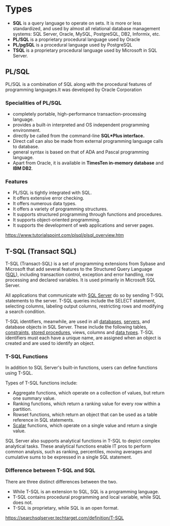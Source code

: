 # Types

- **SQL** is a query language to operate on sets.
    It is more or less standardized, and used by almost all relational database management systems: SQL Server, Oracle, MySQL, PostgreSQL, DB2, Informix, etc.
- **PL/SQL** is a proprietary procedural language used by Oracle
- **PL/pgSQL** is a procedural language used by PostgreSQL
- **TSQL** is a proprietary procedural language used by Microsoft in SQL Server.

## PL/SQL

PL/SQL is a combination of SQL along with the procedural features of programming languages.It was developed by Oracle Corporation

### Specialities of PL/SQL

- completely portable, high-performance transaction-processing language.
- provides a built-in interpreted and OS independent programming environment.
- directly be called from the command-line **SQL*Plus interface.**
- Direct call can also be made from external programming language calls to database.
- general syntax is based on that of ADA and Pascal programming language.
- Apart from Oracle, it is available in **TimesTen in-memory database** and **IBM DB2**.

### Features

- PL/SQL is tightly integrated with SQL.
- It offers extensive error checking.
- It offers numerous data types.
- It offers a variety of programming structures.
- It supports structured programming through functions and procedures.
- It supports object-oriented programming.
- It supports the development of web applications and server pages.

https://www.tutorialspoint.com/plsql/plsql_overview.htm

## T-SQL (Transact SQL)

T-SQL (Transact-SQL) is a set of programming extensions from Sybase and Microsoft that add several features to the Structured Query Language ([SQL](https://searchsqlserver.techtarget.com/definition/SQL)), including transaction control, exception and error handling, row processing and declared variables. It is used primarily in Microsoft SQL Server.

All applications that communicate with [SQL Server](https://searchsqlserver.techtarget.com/definition/SQL-Server) do so by sending T-SQL statements to the server. T-SQL queries include the SELECT statement, selecting columns, labeling output columns, restricting rows and modifying a search condition.

T-SQL identifiers, meanwhile, are used in all [databases](https://searchsqlserver.techtarget.com/definition/database), [servers](https://whatis.techtarget.com/definition/server), and database objects in SQL Server. These include the following tables, [constraints](https://whatis.techtarget.com/definition/constraint-project-constraint), [stored procedures](https://searchoracle.techtarget.com/definition/stored-procedure), views, columns and [data types](https://searchmicroservices.techtarget.com/definition/data-type). T-SQL identifiers must each have a unique name, are assigned when an object is created and are used to identify an object.

### T-SQL Functions

In addition to SQL Server's built-in functions, users can define functions using T-SQL.

Types of T-SQL functions include:

- Aggregate functions, which operate on a collection of values, but return one summary value.
- Ranking functions, which return a ranking value for every row within a partition.
- Rowset functions, which return an object that can be used as a table reference in SQL statements.
- [Scalar](https://whatis.techtarget.com/definition/scalar) functions, which operate on a single value and return a single value.

SQL Server also supports analytical functions in T-SQL to depict complex analytical tasks. These analytical functions enable IT pros to perform common analysis, such as ranking, percentiles, moving averages and cumulative sums to be expressed in a single SQL statement.

### Difference between T-SQL and SQL

There are three distinct differences between the two.

- While T-SQL is an extension to SQL, SQL is a programming language.
- T-SQL contains procedural programming and local variable, while SQL does not.
- T-SQL is proprietary, while SQL is an open format.

https://searchsqlserver.techtarget.com/definition/T-SQL
